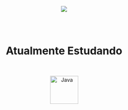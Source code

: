 <p align="center">
<img src="https://github-readme-streak-stats.herokuapp.com/?user=caioviniciusf"></img>
</p>
<br/><br/>
<h1 align="center">Atualmente Estudando</h1> 
<br/>
<p align="center">
            <img src="https://cdn.jsdelivr.net/gh/devicons/devicon/icons/java/java-original-wordmark.svg" width="75" height="75" alt="Java"/>
</p>

